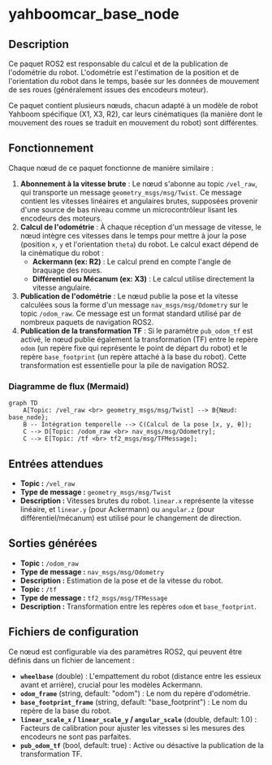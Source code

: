 # yahboomcar_base_node

## Description

Ce paquet ROS2 est responsable du calcul et de la publication de l'odométrie du robot. L'odométrie est l'estimation de la position et de l'orientation du robot dans le temps, basée sur les données de mouvement de ses roues (généralement issues des encodeurs moteur).

Ce paquet contient plusieurs nœuds, chacun adapté à un modèle de robot Yahboom spécifique (X1, X3, R2), car leurs cinématiques (la manière dont le mouvement des roues se traduit en mouvement du robot) sont différentes.

## Fonctionnement

Chaque nœud de ce paquet fonctionne de manière similaire :
1.  **Abonnement à la vitesse brute** : Le nœud s'abonne au topic `/vel_raw`, qui transporte un message `geometry_msgs/msg/Twist`. Ce message contient les vitesses linéaires et angulaires brutes, supposées provenir d'une source de bas niveau comme un microcontrôleur lisant les encodeurs des moteurs.
2.  **Calcul de l'odométrie** : À chaque réception d'un message de vitesse, le nœud intègre ces vitesses dans le temps pour mettre à jour la pose (position `x`, `y` et l'orientation `theta`) du robot. Le calcul exact dépend de la cinématique du robot :
    *   **Ackermann (ex: R2)** : Le calcul prend en compte l'angle de braquage des roues.
    *   **Différentiel ou Mécanum (ex: X3)** : Le calcul utilise directement la vitesse angulaire.
3.  **Publication de l'odométrie** : Le nœud publie la pose et la vitesse calculées sous la forme d'un message `nav_msgs/msg/Odometry` sur le topic `/odom_raw`. Ce message est un format standard utilisé par de nombreux paquets de navigation ROS2.
4.  **Publication de la transformation TF** : Si le paramètre `pub_odom_tf` est activé, le nœud publie également la transformation (TF) entre le repère `odom` (un repère fixe qui représente le point de départ du robot) et le repère `base_footprint` (un repère attaché à la base du robot). Cette transformation est essentielle pour la pile de navigation ROS2.

### Diagramme de flux (Mermaid)

```mermaid
graph TD
    A[Topic: /vel_raw <br> geometry_msgs/msg/Twist] --> B{Nœud: base_node};
    B -- Intégration temporelle --> C(Calcul de la pose [x, y, θ]);
    C --> D[Topic: /odom_raw <br> nav_msgs/msg/Odometry];
    C --> E[Topic: /tf <br> tf2_msgs/msg/TFMessage];
```

## Entrées attendues

-   **Topic :** `/vel_raw`
-   **Type de message :** `geometry_msgs/msg/Twist`
-   **Description :** Vitesses brutes du robot. `linear.x` représente la vitesse linéaire, et `linear.y` (pour Ackermann) ou `angular.z` (pour différentiel/mécanum) est utilisé pour le changement de direction.

## Sorties générées

-   **Topic :** `/odom_raw`
-   **Type de message :** `nav_msgs/msg/Odometry`
-   **Description :** Estimation de la pose et de la vitesse du robot.
-   **Topic :** `/tf`
-   **Type de message :** `tf2_msgs/msg/TFMessage`
-   **Description :** Transformation entre les repères `odom` et `base_footprint`.

## Fichiers de configuration

Ce nœud est configurable via des paramètres ROS2, qui peuvent être définis dans un fichier de lancement :
-   **`wheelbase`** (double) : L'empattement du robot (distance entre les essieux avant et arrière), crucial pour les modèles Ackermann.
-   **`odom_frame`** (string, default: "odom") : Le nom du repère d'odométrie.
-   **`base_footprint_frame`** (string, default: "base_footprint") : Le nom du repère de la base du robot.
-   **`linear_scale_x` / `linear_scale_y` / `angular_scale`** (double, default: 1.0) : Facteurs de calibration pour ajuster les vitesses si les mesures des encodeurs ne sont pas parfaites.
-   **`pub_odom_tf`** (bool, default: true) : Active ou désactive la publication de la transformation TF.
